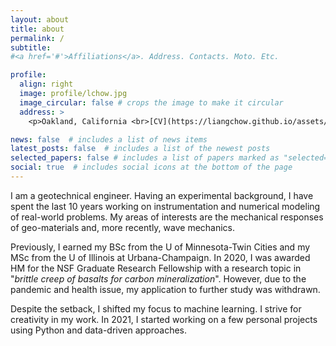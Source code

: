 ```yaml
---
layout: about
title: about
permalink: /
subtitle: 
#<a href='#'>Affiliations</a>. Address. Contacts. Moto. Etc.

profile:
  align: right
  image: profile/lchow.jpg
  image_circular: false # crops the image to make it circular
  address: >
    <p>Oakland, California <br>[CV](https://liangchow.github.io/assets/pdf/cv_lchow.pdf)</p>

news: false  # includes a list of news items
latest_posts: false  # includes a list of the newest posts
selected_papers: false # includes a list of papers marked as "selected={true}"
social: true  # includes social icons at the bottom of the page
---
```


I am a geotechnical engineer. Having an experimental background, I have spent the last 10 years working on instrumentation and numerical modeling of real-world problems. 
My areas of interests are the mechanical responses of geo-materials and, more recently, wave mechanics.

Previously, I earned my BSc from the U of Minnesota-Twin Cities and my MSc from the U of Illinois at Urbana-Champaign. 
In 2020, I was awarded HM for the NSF Graduate Research Fellowship 
with a research topic in "*brittle creep of basalts for carbon mineralization*". 
However, due to the pandemic and health issue, my application to further study was withdrawn.

Despite the setback, I shifted my focus to machine learning. I strive for creativity in my work. 
In 2021, I started working on a few personal projects using Python and data-driven approaches.